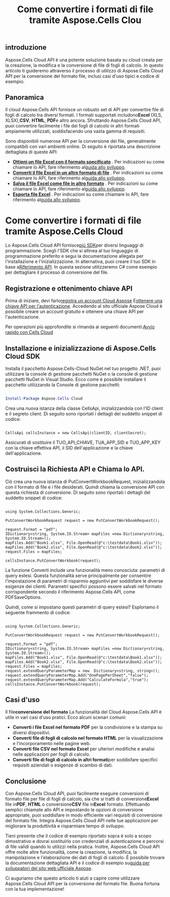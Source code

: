 ﻿---
title: Come convertire i formati di file tramite Aspose.Cells Clou
type: docs
url: /it/how-to-convert-file-formats
description: Come convertire i formati di file tramite Aspose.Cells Cloud
weight: 10
---
## introduzione
Aspose.Cells Cloud API è una potente soluzione basata su cloud creata per la creazione, la modifica e la conversione di file di fogli di calcolo. In questo articolo ti guideremo attraverso il processo di utilizzo di Aspose.Cells Cloud API per la conversione del formato file, inclusi casi d'uso tipici e codice di esempio.

## Panoramica

 Il cloud Aspose.Cells API fornisce un robusto set di API per convertire file di fogli di calcolo tra diversi formati. I formati supportati includono**Excel** (XLS, XLSX),**CSV**, **HTML**, **PDF**e altro ancora. Sfruttando Aspose.Cells Cloud API, puoi convertire facilmente i file dei fogli di calcolo in altri formati ampiamente utilizzati, soddisfacendo una vasta gamma di requisiti.

Sono disponibili numerose API per la conversione dei file, generalmente compatibili con vari ambienti online. Di seguito è riportata una descrizione dettagliata di queste API:

- **[Ottieni un file Excel con il formato specificato](https://reference.aspose.cloud/cells/#/Conversion/GetWorkbook)** . Per indicazioni su come chiamare lo API, fare riferimento al[guida allo sviluppo](https://docs.aspose.cloud/cells/export-different-formats/).
- **[Converti il file Excel in un altro formato di file](https://reference.aspose.cloud/cells/#/Conversion/PutConvertWorkbook)** . Per indicazioni su come chiamare lo API, fare riferimento al[guida allo sviluppo](https://docs.aspose.cloud/cells/convert/excel-to-different-formats/).
- **[Salva il file Excel come file in altro formato](https://reference.aspose.cloud/cells/#/Conversion/PostWorkbookSaveAs)** . Per indicazioni su come chiamare lo API, fare riferimento al[guida allo sviluppo](https://docs.aspose.cloud/cells/saveas-other-formats/).
- **[Esporta file Excel](https://reference.aspose.cloud/cells/#/LightCells/PostExport)** . Per indicazioni su come chiamare lo API, fare riferimento al[guida allo sviluppo](https://docs.aspose.cloud/cells/export/excel-to-different-formats/).


# Come convertire i formati di file tramite Aspose.Cells Cloud

 Lo Aspose.Cells Cloud API fornisce[più SDK](https://github.com/aspose-cells-cloud)per diversi linguaggi di programmazione. Scegli l'SDK che si allinea al tuo linguaggio di programmazione preferito e segui la documentazione allegata per l'installazione e l'inizializzazione. In alternativa, puoi creare il tuo SDK in base a[Riferimento API](https://reference.aspose.cloud/cells/). In questa sezione utilizzeremo C# come esempio per dettagliare il processo di conversione del file.


## Registrazione e ottenimento chiave API

 Prima di iniziare, devi farlo[registra un account Cloud Aspose](https://id.containerize.com/signup) E[ottenere una chiave API per l'autenticazione](https://dashboard.aspose.cloud/applications). Accedendo al sito ufficiale Aspose Cloud è possibile creare un account gratuito e ottenere una chiave API per l'autenticazione.

 Per operazioni più approfondite si rimanda ai seguenti documenti:[Avvio rapido con Cells Cloud](https://docs.aspose.cloud/cells/quickstart/)


## Installazione e inizializzazione di Aspose.Cells Cloud SDK

Installa il pacchetto Aspose.Cells-Cloud NuGet nel tuo progetto .NET, puoi utilizzare la console di gestione pacchetti NuGet o la console di gestione pacchetti NuGet in Visual Studio.
Ecco come è possibile installare il pacchetto utilizzando la Console di gestione pacchetti:

```Powershell

Install-Package Aspose.Cells-Cloud

```
Crea una nuova istanza della classe CellsApi, inizializzandola con l'ID client e il segreto client. Di seguito sono riportati i dettagli del suddetto snippet di codice:

```CSharp

CellsApi cellsInstance = new CellsApi(clientID, clientSecret);

```

Assicurati di sostituire il TUO_API_CHIAVE, TUA_APP_SID e TUO_APP_KEY con la chiave effettiva API, il SID dell'applicazione e la chiave dell'applicazione.

## Costruisci la Richiesta API e Chiama lo API.

Ciò crea una nuova istanza di PutConvertWorkbookRequest, inizializzandola con il formato di file e i file desiderati. Quindi chiama la conversione API con questa richiesta di conversione. Di seguito sono riportati i dettagli del suddetto snippet di codice:


```CSharp

using System.Collections.Generic;

PutConvertWorkbookRequest request = new PutConvertWorkbookRequest();

request.Format = "pdf";
IDictionary<string, System.IO.Stream> mapFiles =new Dictionary<string, System.IO.Stream>(); 
mapFiles.Add("Book1.xlsx", File.OpenRead(@"c:\testdata\Book1.xlsx"));
mapFiles.Add("Book2.xlsx", File.OpenRead(@"c:\testdata\Book2.xlsx"));
request.Files = mapFiles;

cellsInstance.PutConvertWorkbook(request);

```

La funzione Converti include una funzionalità meno conosciuta: parametri di query estesi. Questa funzionalità serve principalmente per consentire l'impostazione di parametri di risparmio aggiuntivi per soddisfare le diverse esigenze dei clienti. Parametri specifici possono essere salvati nel formato corrispondente secondo il riferimento Aspose.Cells API, come PDFSaveOptions.

Quindi, come si impostano questi parametri di query estesi? Esploriamo il seguente frammento di codice:

```CSharp

using System.Collections.Generic;

PutConvertWorkbookRequest request = new PutConvertWorkbookRequest();

request.Format = "pdf";
IDictionary<string, System.IO.Stream> mapFiles =new Dictionary<string, System.IO.Stream>(); 
mapFiles.Add("Book1.xlsx", File.OpenRead(@"c:\testdata\Book1.xlsx"));
mapFiles.Add("Book2.xlsx", File.OpenRead(@"c:\testdata\Book2.xlsx"));
request.Files = mapFiles;
request.extendQueryParameterMap = new  Dictionary<string, string>();
request.extendQueryParameterMap.Add("OnePagePerSheet","false");
request.extendQueryParameterMap.Add("CalculateFormula","true");
cellsInstance.PutConvertWorkbook(request);

```

## Casi d'uso

 Il file**conversione del formato** La funzionalità del Cloud Aspose.Cells API è utile in vari casi d'uso pratici. Ecco alcuni scenari comuni:

- **Converti i file Excel nel formato PDF** per la condivisione e la stampa su diversi dispositivi.
- **Converti file di fogli di calcolo nel formato HTML** per la visualizzazione e l'incorporamento nelle pagine web.
- **Converti file CSV nel formato Excel** per ulteriori modifiche e analisi nelle applicazioni per fogli di calcolo.
- **Converti file di fogli di calcolo in altri formati**per soddisfare specifici requisiti aziendali o esigenze di scambio di dati.

## Conclusione

 Con Aspose.Cells Cloud API, puoi facilmente eseguire conversioni di formato file per file di fogli di calcolo, sia che si tratti di conversione**Excel** file in**PDF**, **HTML** o conversione**CSV** file in**Excel** formato. Effettuando semplici chiamate allo API e impostando le opzioni di conversione appropriate, puoi soddisfare in modo efficiente vari requisiti di conversione del formato file. Integra Aspose.Cells Cloud API nelle tue applicazioni per migliorare la produttività e risparmiare tempo di sviluppo.

 Tieni presente che il codice di esempio riportato sopra è solo a scopo dimostrativo e dovrai sostituirlo con credenziali di autenticazione e percorsi di file validi quando lo utilizzi nella pratica. Inoltre, Aspose.Cells Cloud API offre molte altre funzionalità, come la creazione, la modifica, la manipolazione e l'elaborazione dei dati di fogli di calcolo. È possibile trovare la documentazione dettagliata API e il codice di esempio su[guida per sviluppatori del sito web ufficiale Aspose](/developer-guide/).

Ci auguriamo che questo articolo ti aiuti a capire come utilizzare Aspose.Cells Cloud API per la conversione del formato file. Buona fortuna con la tua implementazione!

